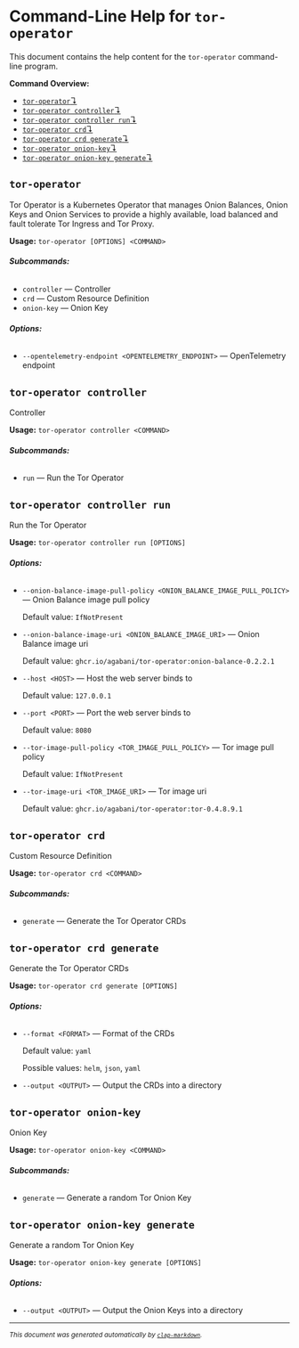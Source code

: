 # Command-Line Help for `tor-operator`

This document contains the help content for the `tor-operator` command-line program.

**Command Overview:**

* [`tor-operator`↴](#tor-operator)
* [`tor-operator controller`↴](#tor-operator-controller)
* [`tor-operator controller run`↴](#tor-operator-controller-run)
* [`tor-operator crd`↴](#tor-operator-crd)
* [`tor-operator crd generate`↴](#tor-operator-crd-generate)
* [`tor-operator onion-key`↴](#tor-operator-onion-key)
* [`tor-operator onion-key generate`↴](#tor-operator-onion-key-generate)

## `tor-operator`

Tor Operator is a Kubernetes Operator that manages Onion Balances, Onion Keys and Onion Services to provide a highly available, load balanced and fault tolerate Tor Ingress and Tor Proxy.

**Usage:** `tor-operator [OPTIONS] <COMMAND>`

###### **Subcommands:**

* `controller` — Controller
* `crd` — Custom Resource Definition
* `onion-key` — Onion Key

###### **Options:**

* `--opentelemetry-endpoint <OPENTELEMETRY_ENDPOINT>` — OpenTelemetry endpoint



## `tor-operator controller`

Controller

**Usage:** `tor-operator controller <COMMAND>`

###### **Subcommands:**

* `run` — Run the Tor Operator



## `tor-operator controller run`

Run the Tor Operator

**Usage:** `tor-operator controller run [OPTIONS]`

###### **Options:**

* `--onion-balance-image-pull-policy <ONION_BALANCE_IMAGE_PULL_POLICY>` — Onion Balance image pull policy

  Default value: `IfNotPresent`
* `--onion-balance-image-uri <ONION_BALANCE_IMAGE_URI>` — Onion Balance image uri

  Default value: `ghcr.io/agabani/tor-operator:onion-balance-0.2.2.1`
* `--host <HOST>` — Host the web server binds to

  Default value: `127.0.0.1`
* `--port <PORT>` — Port the web server binds to

  Default value: `8080`
* `--tor-image-pull-policy <TOR_IMAGE_PULL_POLICY>` — Tor image pull policy

  Default value: `IfNotPresent`
* `--tor-image-uri <TOR_IMAGE_URI>` — Tor image uri

  Default value: `ghcr.io/agabani/tor-operator:tor-0.4.8.9.1`



## `tor-operator crd`

Custom Resource Definition

**Usage:** `tor-operator crd <COMMAND>`

###### **Subcommands:**

* `generate` — Generate the Tor Operator CRDs



## `tor-operator crd generate`

Generate the Tor Operator CRDs

**Usage:** `tor-operator crd generate [OPTIONS]`

###### **Options:**

* `--format <FORMAT>` — Format of the CRDs

  Default value: `yaml`

  Possible values: `helm`, `json`, `yaml`

* `--output <OUTPUT>` — Output the CRDs into a directory



## `tor-operator onion-key`

Onion Key

**Usage:** `tor-operator onion-key <COMMAND>`

###### **Subcommands:**

* `generate` — Generate a random Tor Onion Key



## `tor-operator onion-key generate`

Generate a random Tor Onion Key

**Usage:** `tor-operator onion-key generate [OPTIONS]`

###### **Options:**

* `--output <OUTPUT>` — Output the Onion Keys into a directory



<hr/>

<small><i>
    This document was generated automatically by
    <a href="https://crates.io/crates/clap-markdown"><code>clap-markdown</code></a>.
</i></small>
